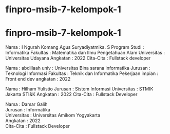 # finpro-msib-7-kelompok-1



# finpro-msib-7-kelompok-1

Nama    : I Ngurah Komang Agus Suryadiyatmika. S
Program Studi : Informatika
Fakultas    : Matematika dan Ilmu Pengetahuan Alam
Universitas : Universitas Udayana
Angkatan    : 2022 
Cita-Cita   : Fullstack developer

Nama : abdillaah
univ : Universitas Bina sarana informatika
Jurusan : Teknologi Informasi
Fakultas : Teknik dan Informatika
Pekerjaan impian : Front end dev
angkatan : 2022

Nama : Hilham Yulistio
Jurusan : Sistem Informasi
Universitas : STMIK Jakarta STI&K
Angkatan : 2022
Cita-Cita : Fullstack Developer

Nama : Damar Galih <br>
Jurusan : Informatika <br>
Universitas : Universitas Amikom Yogyakarta <br>
Angkatan : 2022 <br>
Cita-Cita : Fullstack Developer <br>